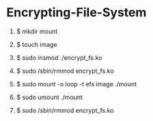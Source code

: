 # Encrypting-File-System
1) $ mkdir mount

2) $ touch image

3) $ sudo insmod ./encrypt_fs.ko 

4) $ sudo /sbin/rmmod encrypt_fs.ko

5) $ sudo mount -o loop -t efs image ./mount

6) $ sudo umount ./mount

7) $ sudo /sbin/rmmod encrypt_fs.ko
